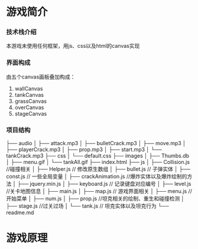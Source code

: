 # 游戏简介
### 技术栈介绍
本游戏未使用任何框架，用js、css以及html的canvas实现
### 界面构成
由五个canvas画板叠加构成：
1. wallCanvas
2. tankCanvas
3. grassCanvas
4. overCanvas
5. stageCanvas
### 项目结构
├── audio
│   ├── attack.mp3
│   ├── bulletCrack.mp3
│   ├── move.mp3
│   ├── playerCrack.mp3
│   ├── prop.mp3
│   ├── start.mp3
│   └── tankCrack.mp3
├── css
│   └── default.css
├── images
│   ├── Thumbs.db
│   ├── menu.gif
│   └── tankAll.gif
├── index.html
├── js
│   ├── Collision.js //碰撞相关
│   ├── Helper.js // 修改原生数组
│   ├── bullet.js // 子弹实体
│   ├── const.js // 一些全局变量
│   ├── crackAnimation.js //爆炸实体以及爆炸绘制的方法
│   ├── jquery.min.js
│   ├── keyboard.js // 记录键盘对应编号
│   ├── level.js //关卡地图信息
│   ├── main.js
│   ├── map.js // 游戏界面相关
│   ├── menu.js // 开始菜单
│   ├── num.js
│   ├── prop.js //坦克相关的绘制、重生和碰撞检测
│   ├── stage.js //过关过场
│   └── tank.js // 坦克实体以及坦克行为
└── readme.md
# 游戏原理